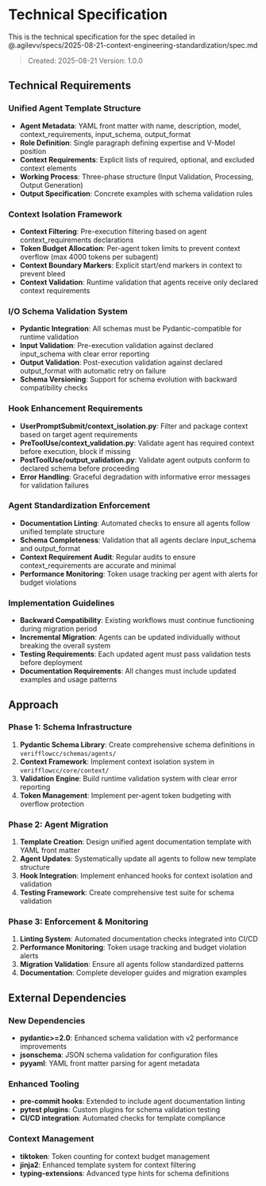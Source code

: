 # Technical Specification

This is the technical specification for the spec detailed in @.agilevv/specs/2025-08-21-context-engineering-standardization/spec.md

> Created: 2025-08-21
> Version: 1.0.0

## Technical Requirements

### Unified Agent Template Structure

- **Agent Metadata**: YAML front matter with name, description, model, context_requirements, input_schema, output_format
- **Role Definition**: Single paragraph defining expertise and V-Model position
- **Context Requirements**: Explicit lists of required, optional, and excluded context elements
- **Working Process**: Three-phase structure (Input Validation, Processing, Output Generation)
- **Output Specification**: Concrete examples with schema validation rules

### Context Isolation Framework

- **Context Filtering**: Pre-execution filtering based on agent context_requirements declarations
- **Token Budget Allocation**: Per-agent token limits to prevent context overflow (max 4000 tokens per subagent)
- **Context Boundary Markers**: Explicit start/end markers in context to prevent bleed
- **Context Validation**: Runtime validation that agents receive only declared context requirements

### I/O Schema Validation System

- **Pydantic Integration**: All schemas must be Pydantic-compatible for runtime validation
- **Input Validation**: Pre-execution validation against declared input_schema with clear error reporting
- **Output Validation**: Post-execution validation against declared output_format with automatic retry on failure
- **Schema Versioning**: Support for schema evolution with backward compatibility checks

### Hook Enhancement Requirements

- **UserPromptSubmit/context_isolation.py**: Filter and package context based on target agent requirements
- **PreToolUse/context_validation.py**: Validate agent has required context before execution, block if missing
- **PostToolUse/output_validation.py**: Validate agent outputs conform to declared schema before proceeding
- **Error Handling**: Graceful degradation with informative error messages for validation failures

### Agent Standardization Enforcement

- **Documentation Linting**: Automated checks to ensure all agents follow unified template structure
- **Schema Completeness**: Validation that all agents declare input_schema and output_format
- **Context Requirement Audit**: Regular audits to ensure context_requirements are accurate and minimal
- **Performance Monitoring**: Token usage tracking per agent with alerts for budget violations

### Implementation Guidelines

- **Backward Compatibility**: Existing workflows must continue functioning during migration period
- **Incremental Migration**: Agents can be updated individually without breaking the overall system
- **Testing Requirements**: Each updated agent must pass validation tests before deployment
- **Documentation Requirements**: All changes must include updated examples and usage patterns

## Approach

### Phase 1: Schema Infrastructure

1. **Pydantic Schema Library**: Create comprehensive schema definitions in `verifflowcc/schemas/agents/`
1. **Context Framework**: Implement context isolation system in `verifflowcc/core/context/`
1. **Validation Engine**: Build runtime validation system with clear error reporting
1. **Token Management**: Implement per-agent token budgeting with overflow protection

### Phase 2: Agent Migration

1. **Template Creation**: Design unified agent documentation template with YAML front matter
1. **Agent Updates**: Systematically update all agents to follow new template structure
1. **Hook Integration**: Implement enhanced hooks for context isolation and validation
1. **Testing Framework**: Create comprehensive test suite for schema validation

### Phase 3: Enforcement & Monitoring

1. **Linting System**: Automated documentation checks integrated into CI/CD
1. **Performance Monitoring**: Token usage tracking and budget violation alerts
1. **Migration Validation**: Ensure all agents follow standardized patterns
1. **Documentation**: Complete developer guides and migration examples

## External Dependencies

### New Dependencies

- **pydantic>=2.0**: Enhanced schema validation with v2 performance improvements
- **jsonschema**: JSON schema validation for configuration files
- **pyyaml**: YAML front matter parsing for agent metadata

### Enhanced Tooling

- **pre-commit hooks**: Extended to include agent documentation linting
- **pytest plugins**: Custom plugins for schema validation testing
- **CI/CD integration**: Automated checks for template compliance

### Context Management

- **tiktoken**: Token counting for context budget management
- **jinja2**: Enhanced template system for context filtering
- **typing-extensions**: Advanced type hints for schema definitions
